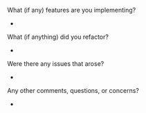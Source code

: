 What (if any) features are you implementing?

-

What (if anything) did you refactor?

-

Were there any issues that arose?

-

Any other comments, questions, or concerns?

-
